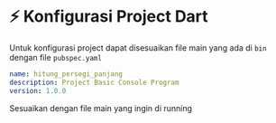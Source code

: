# :zap: Konfigurasi Project Dart
Untuk konfigurasi project dapat disesuaikan file main yang ada di `bin` dengan file `pubspec.yaml`

```.yaml
name: hitung_persegi_panjang
description: Project Basic Console Program
version: 1.0.0
```

Sesuaikan dengan file main yang ingin di running